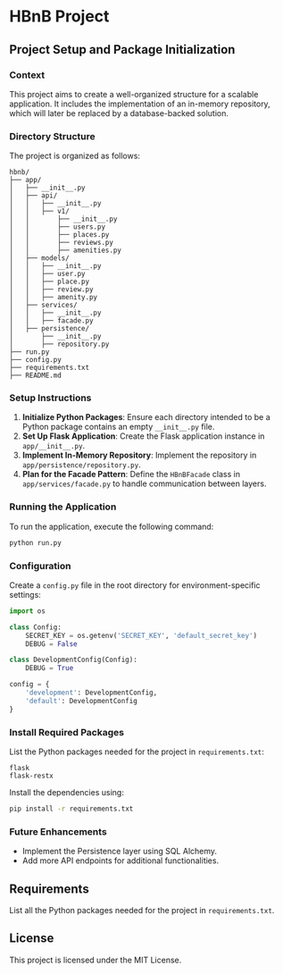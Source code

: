# HBnB Project

## Project Setup and Package Initialization

### Context
This project aims to create a well-organized structure for a scalable application. It includes the implementation of an in-memory repository, which will later be replaced by a database-backed solution.

### Directory Structure
The project is organized as follows:

```
hbnb/
├── app/
│   ├── __init__.py
│   ├── api/
│   │   ├── __init__.py
│   │   ├── v1/
│   │       ├── __init__.py
│   │       ├── users.py
│   │       ├── places.py
│   │       ├── reviews.py
│   │       ├── amenities.py
│   ├── models/
│   │   ├── __init__.py
│   │   ├── user.py
│   │   ├── place.py
│   │   ├── review.py
│   │   ├── amenity.py
│   ├── services/
│   │   ├── __init__.py
│   │   ├── facade.py
│   ├── persistence/
│       ├── __init__.py
│       ├── repository.py
├── run.py
├── config.py
├── requirements.txt
├── README.md
```

### Setup Instructions
1. **Initialize Python Packages**: Ensure each directory intended to be a Python package contains an empty `__init__.py` file.
2. **Set Up Flask Application**: Create the Flask application instance in `app/__init__.py`.
3. **Implement In-Memory Repository**: Implement the repository in `app/persistence/repository.py`.
4. **Plan for the Facade Pattern**: Define the `HBnBFacade` class in `app/services/facade.py` to handle communication between layers.

### Running the Application
To run the application, execute the following command:
```bash
python run.py
```

### Configuration
Create a `config.py` file in the root directory for environment-specific settings:
```python
import os

class Config:
    SECRET_KEY = os.getenv('SECRET_KEY', 'default_secret_key')
    DEBUG = False

class DevelopmentConfig(Config):
    DEBUG = True

config = {
    'development': DevelopmentConfig,
    'default': DevelopmentConfig
}
```

### Install Required Packages
List the Python packages needed for the project in `requirements.txt`:
```
flask
flask-restx
```
Install the dependencies using:
```bash
pip install -r requirements.txt
```

### Future Enhancements
- Implement the Persistence layer using SQL Alchemy.
- Add more API endpoints for additional functionalities.

## Requirements
List all the Python packages needed for the project in `requirements.txt`.

## License
This project is licensed under the MIT License.
```
